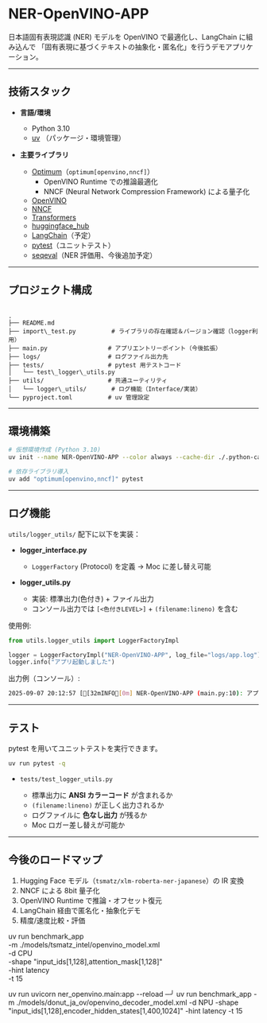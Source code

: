 # NER-OpenVINO-APP

日本語固有表現認識 (NER) モデルを OpenVINO で最適化し、LangChain に組み込んで
「固有表現に基づくテキストの抽象化・匿名化」を行うデモアプリケーション。

---

## 技術スタック

- **言語/環境**
  - Python 3.10
  - [uv](https://docs.astral.sh/uv/) （パッケージ・環境管理）

- **主要ライブラリ**
  - [Optimum](https://huggingface.co/docs/optimum/index)（`optimum[openvino,nncf]`）
    - OpenVINO Runtime での推論最適化
    - NNCF (Neural Network Compression Framework) による量子化
  - [OpenVINO](https://docs.openvino.ai/)
  - [NNCF](https://github.com/openvinotoolkit/nncf)
  - [Transformers](https://huggingface.co/docs/transformers)
  - [huggingface_hub](https://huggingface.co/docs/huggingface_hub)
  - [LangChain](https://python.langchain.com/)（予定）
  - [pytest](https://docs.pytest.org/)（ユニットテスト）
  - [seqeval](https://github.com/chakki-works/seqeval)（NER 評価用、今後追加予定）

---

## プロジェクト構成

```

.
├── README.md
├── import\_test.py          # ライブラリの存在確認＆バージョン確認（logger利用）
├── main.py                 # アプリエントリーポイント（今後拡張）
├── logs/                   # ログファイル出力先
├── tests/                  # pytest 用テストコード
│   └── test\_logger\_utils.py
├── utils/                  # 共通ユーティリティ
│   └── logger\_utils/       # ログ機能（Interface/実装）
└── pyproject.toml          # uv 管理設定

````

---

## 環境構築

```bash
# 仮想環境作成 (Python 3.10)
uv init --name NER-OpenVINO-APP --color always --cache-dir ./.python-cache --app -p 3.10

# 依存ライブラリ導入
uv add "optimum[openvino,nncf]" pytest
````

---

## ログ機能

`utils/logger_utils/` 配下に以下を実装：

* **logger\_interface.py**

  * `LoggerFactory` (Protocol) を定義 → Moc に差し替え可能
* **logger\_utils.py**

  * 実装: 標準出力(色付き) + ファイル出力
  * コンソール出力では `[<色付きLEVEL>]` + `(filename:lineno)` を含む

使用例:

```python
from utils.logger_utils import LoggerFactoryImpl

logger = LoggerFactoryImpl("NER-OpenVINO-APP", log_file="logs/app.log")
logger.info("アプリ起動しました")
```

出力例（コンソール）:

```bash
2025-09-07 20:12:57 [[32mINFO[0m] NER-OpenVINO-APP (main.py:10): アプリ起動しました
```

---

## テスト

pytest を用いてユニットテストを実行できます。

```bash
uv run pytest -q
```

* `tests/test_logger_utils.py`

  * 標準出力に **ANSI カラーコード** が含まれるか
  * `(filename:lineno)` が正しく出力されるか
  * ログファイルに **色なし出力** が残るか
  * Moc ロガー差し替えが可能か

---

## 今後のロードマップ

1. Hugging Face モデル（`tsmatz/xlm-roberta-ner-japanese`）の IR 変換
2. NNCF による 8bit 量子化
3. OpenVINO Runtime で推論・オフセット復元
4. LangChain 経由で匿名化・抽象化デモ
5. 精度/速度比較・評価

uv run benchmark_app \
  -m ./models/tsmatz_intel/openvino_model.xml \
  -d CPU \
  -shape "input_ids[1,128],attention_mask[1,128]" \
  -hint latency \
  -t 15

uv run uvicorn ner_openvino.main:app --reload                                                                              ─╯
uv run benchmark_app -m ./models/donut_ja_ov/openvino_decoder_model.xml -d NPU -shape "input_ids[1,128],encoder_hidden_states[1,400,1024]" -hint latency
-t 15
